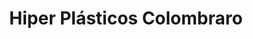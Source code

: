 ---
title: "Hiper Plásticos Colombraro"
url: /general-san-martin/hiper-plasticos-colombraro/
shop: menaje del hogar
---